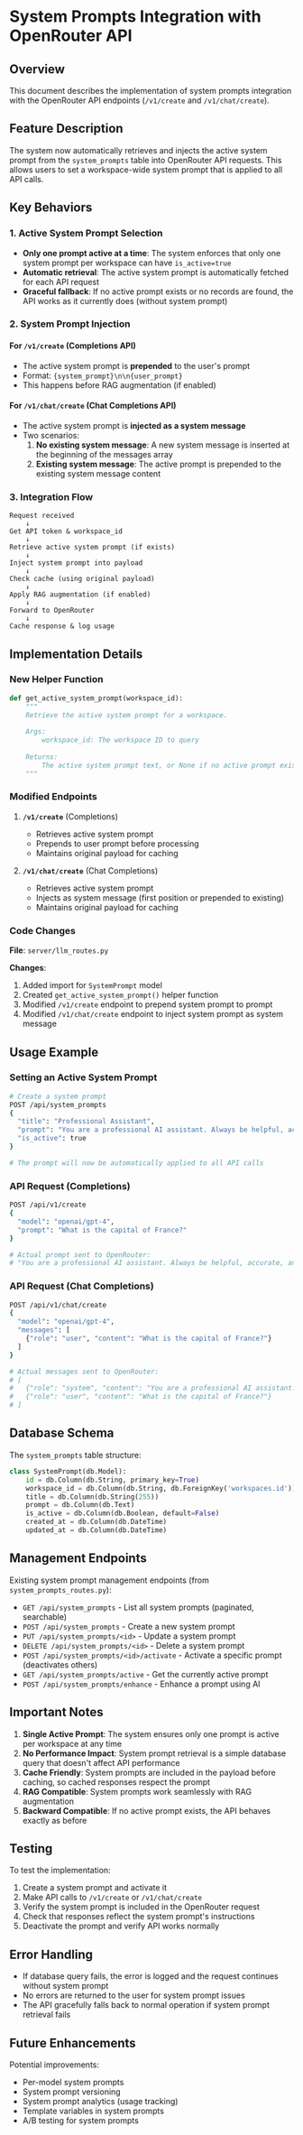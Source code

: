 # System Prompts Integration with OpenRouter API

## Overview
This document describes the implementation of system prompts integration with the OpenRouter API endpoints (`/v1/create` and `/v1/chat/create`).

## Feature Description
The system now automatically retrieves and injects the active system prompt from the `system_prompts` table into OpenRouter API requests. This allows users to set a workspace-wide system prompt that is applied to all API calls.

## Key Behaviors

### 1. Active System Prompt Selection
- **Only one prompt active at a time**: The system enforces that only one system prompt per workspace can have `is_active=true`
- **Automatic retrieval**: The active system prompt is automatically fetched for each API request
- **Graceful fallback**: If no active prompt exists or no records are found, the API works as it currently does (without system prompt)

### 2. System Prompt Injection

#### For `/v1/create` (Completions API)
- The active system prompt is **prepended** to the user's prompt
- Format: `{system_prompt}\n\n{user_prompt}`
- This happens before RAG augmentation (if enabled)

#### For `/v1/chat/create` (Chat Completions API)
- The active system prompt is **injected as a system message**
- Two scenarios:
  1. **No existing system message**: A new system message is inserted at the beginning of the messages array
  2. **Existing system message**: The active prompt is prepended to the existing system message content

### 3. Integration Flow

```
Request received
    ↓
Get API token & workspace_id
    ↓
Retrieve active system prompt (if exists)
    ↓
Inject system prompt into payload
    ↓
Check cache (using original payload)
    ↓
Apply RAG augmentation (if enabled)
    ↓
Forward to OpenRouter
    ↓
Cache response & log usage
```

## Implementation Details

### New Helper Function
```python
def get_active_system_prompt(workspace_id):
    """
    Retrieve the active system prompt for a workspace.
    
    Args:
        workspace_id: The workspace ID to query
    
    Returns:
        The active system prompt text, or None if no active prompt exists
    """
```

### Modified Endpoints

1. **`/v1/create`** (Completions)
   - Retrieves active system prompt
   - Prepends to user prompt before processing
   - Maintains original payload for caching

2. **`/v1/chat/create`** (Chat Completions)
   - Retrieves active system prompt
   - Injects as system message (first position or prepended to existing)
   - Maintains original payload for caching

### Code Changes

**File**: `server/llm_routes.py`

**Changes**:
1. Added import for `SystemPrompt` model
2. Created `get_active_system_prompt()` helper function
3. Modified `/v1/create` endpoint to prepend system prompt to prompt
4. Modified `/v1/chat/create` endpoint to inject system prompt as system message

## Usage Example

### Setting an Active System Prompt
```bash
# Create a system prompt
POST /api/system_prompts
{
  "title": "Professional Assistant",
  "prompt": "You are a professional AI assistant. Always be helpful, accurate, and concise.",
  "is_active": true
}

# The prompt will now be automatically applied to all API calls
```

### API Request (Completions)
```bash
POST /api/v1/create
{
  "model": "openai/gpt-4",
  "prompt": "What is the capital of France?"
}

# Actual prompt sent to OpenRouter:
# "You are a professional AI assistant. Always be helpful, accurate, and concise.\n\nWhat is the capital of France?"
```

### API Request (Chat Completions)
```bash
POST /api/v1/chat/create
{
  "model": "openai/gpt-4",
  "messages": [
    {"role": "user", "content": "What is the capital of France?"}
  ]
}

# Actual messages sent to OpenRouter:
# [
#   {"role": "system", "content": "You are a professional AI assistant. Always be helpful, accurate, and concise."},
#   {"role": "user", "content": "What is the capital of France?"}
# ]
```

## Database Schema

The `system_prompts` table structure:
```python
class SystemPrompt(db.Model):
    id = db.Column(db.String, primary_key=True)
    workspace_id = db.Column(db.String, db.ForeignKey('workspaces.id'))
    title = db.Column(db.String(255))
    prompt = db.Column(db.Text)
    is_active = db.Column(db.Boolean, default=False)
    created_at = db.Column(db.DateTime)
    updated_at = db.Column(db.DateTime)
```

## Management Endpoints

Existing system prompt management endpoints (from `system_prompts_routes.py`):

- `GET /api/system_prompts` - List all system prompts (paginated, searchable)
- `POST /api/system_prompts` - Create a new system prompt
- `PUT /api/system_prompts/<id>` - Update a system prompt
- `DELETE /api/system_prompts/<id>` - Delete a system prompt
- `POST /api/system_prompts/<id>/activate` - Activate a specific prompt (deactivates others)
- `GET /api/system_prompts/active` - Get the currently active prompt
- `POST /api/system_prompts/enhance` - Enhance a prompt using AI

## Important Notes

1. **Single Active Prompt**: The system ensures only one prompt is active per workspace at any time
2. **No Performance Impact**: System prompt retrieval is a simple database query that doesn't affect API performance
3. **Cache Friendly**: System prompts are included in the payload before caching, so cached responses respect the prompt
4. **RAG Compatible**: System prompts work seamlessly with RAG augmentation
5. **Backward Compatible**: If no active prompt exists, the API behaves exactly as before

## Testing

To test the implementation:

1. Create a system prompt and activate it
2. Make API calls to `/v1/create` or `/v1/chat/create`
3. Verify the system prompt is included in the OpenRouter request
4. Check that responses reflect the system prompt's instructions
5. Deactivate the prompt and verify API works normally

## Error Handling

- If database query fails, the error is logged and the request continues without system prompt
- No errors are returned to the user for system prompt issues
- The API gracefully falls back to normal operation if system prompt retrieval fails

## Future Enhancements

Potential improvements:
- Per-model system prompts
- System prompt versioning
- System prompt analytics (usage tracking)
- Template variables in system prompts
- A/B testing for system prompts
